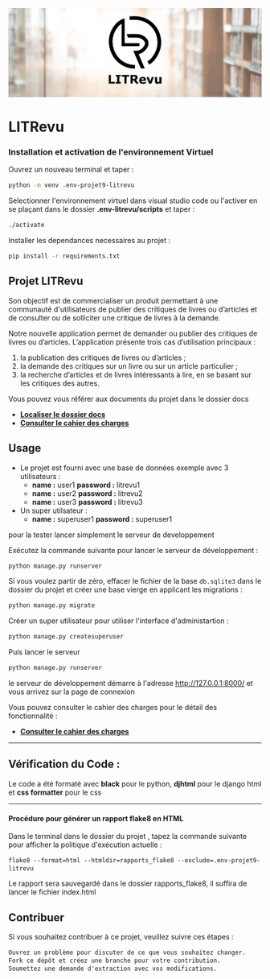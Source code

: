 ![image](./litrevu/static/images/LITrevu_banner.png)

# LITRevu

### Installation et activation de l'environnement Virtuel
Ouvrez un nouveau terminal et taper : 
```bash
python -m venv .env-projet9-litrevu
```
Selectionner l'environnement virtuel dans visual studio code ou l'activer en se plaçant dans le dossier **.env-litrevu/scripts** et taper : 
```bash
./activate
```
Installer les dependances necessaires au projet : 
```bash
pip install -r requirements.txt
```


## Projet  LITRevu

Son objectif est de commercialiser un produit permettant à une communauté d'utilisateurs de publier des critiques de livres ou d’articles et de consulter ou de solliciter une critique de livres à la demande.

Notre nouvelle application permet de demander ou publier des critiques de livres ou d’articles. L’application présente trois cas d’utilisation principaux :

1. la publication des critiques de livres ou d’articles ;
2. la demande des critiques sur un livre ou sur un article particulier ;
3. la recherche d’articles et de livres intéressants à lire, en se basant sur les critiques des autres.

Vous pouvez vous référer aux documents du projet dans le dossier docs

* __[Localiser le dossier docs](litrevu/docs/)__
* __[Consulter le cahier des charges](litrevu/docs/Cahier_des_charges.pdf)__

## Usage

* Le projet est fourni avec une base de données exemple avec 3 utilisateurs :
    * __name :__ user1 __password :__ litrevu1
    * __name :__ user2 __password :__ litrevu2
    * __name :__ user3 __password :__ litrevu3
* Un super utilsateur : 
    * __name :__ superuser1 __password :__ superuser1



pour la tester lancer simplement le serveur de developpement


Exécutez la commande suivante pour lancer le serveur de développement :

```bash
python manage.py runserver
```

Si vous voulez partir de zéro, effacer le fichier de la base `db.sqlite3` dans le dossier du projet et créer une base vierge en applicant les migrations :

```bash
python manage.py migrate
```
Créer un super utilisateur pour utiliser l'interface d'administartion :

```bash
python manage.py createsuperuser
```

Puis lancer le serveur

```bash
python manage.py runserver
```


le serveur de développement démarre à l'adresse http://127.0.0.1:8000/ et vous arrivez sur la page de connexion

Vous pouvez consulter le cahier des charges pour le détail des fonctionnalité :

* __[Consulter le cahier des charges](litrevu/docs/Cahier_des_charges.pdf)__
 
---
## Vérification du Code : 

Le code a été formaté avec __black__ pour le python, __djhtml__ pour le django html et __css formatter__ pour le css

---
#### Procédure pour générer un rapport flake8 en HTML


Dans le terminal dans le dossier du projet , tapez la commande suivante pour afficher la politique d'exécution actuelle :
```
flake8 --format=html --htmldir=rapports_flake8 --exclude=.env-projet9-litrevu
```
Le rapport sera sauvegardé dans le dossier rapports_flake8, il suffira de lancer le fichier index.html

## Contribuer

Si vous souhaitez contribuer à ce projet, veuillez suivre ces étapes :

    Ouvrez un problème pour discuter de ce que vous souhaitez changer.
    Fork ce dépôt et créez une branche pour votre contribution.
    Soumettez une demande d'extraction avec vos modifications.


